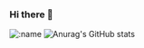 ### Hi there 👋
![:name](https://count.getloli.com/get/@:Girlfriend-not-found?theme=rule34)
![Anurag's GitHub stats](https://github-readme-stats.vercel.app/api?username=Girlfriend-not-found&show_icons=true&theme=dracula)
<!--
**Girlfriend-not-found/Girlfriend-not-found** is a ✨ _special_ ✨ repository because its `README.md` (this file) appears on your GitHub profile.

Here are some ideas to get you started:

- 🔭 I’m currently working on ...
- 🌱 I’m currently learning ...
- 👯 I’m looking to collaborate on ...
- 🤔 I’m looking for help with ...
- 💬 Ask me about ...
- 📫 How to reach me: ...
- 😄 Pronouns: ...
- ⚡ Fun fact: ...
-->
